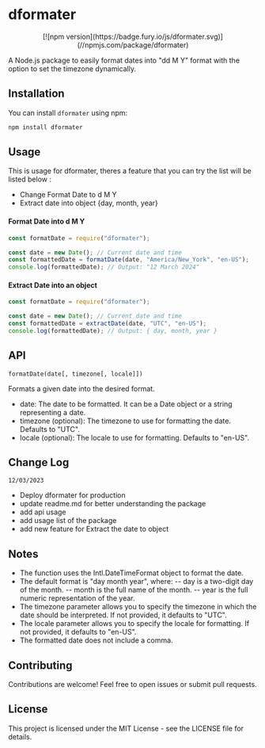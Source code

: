 # dformater

<center>[![npm version](https://badge.fury.io/js/dformater.svg)](//npmjs.com/package/dformater)</center>

A Node.js package to easily format dates into "dd M Y" format with the option to set the timezone dynamically.

## Installation

You can install `dformater` using npm:

```bash
npm install dformater
```

## Usage

This is usage for dformater, theres a feature that you can try the list will be listed below :

- Change Format Date to d M Y
- Extract date into object {day, month, year}

#### Format Date into d M Y

```javascript
const formatDate = require("dformater");

const date = new Date(); // Current date and time
const formattedDate = formatDate(date, "America/New_York", "en-US");
console.log(formattedDate); // Output: "12 March 2024"
```

#### Extract Date into an object

```javascript
const formatDate = require("dformater");

const date = new Date(); // Current date and time
const formattedDate = extractDate(date, "UTC", "en-US");
console.log(formattedDate); // Output: { day, month, year }
```

## API

`formatDate(date[, timezone[, locale]])`

Formats a given date into the desired format.

- date: The date to be formatted. It can be a Date object or a string representing a date.
- timezone (optional): The timezone to use for formatting the date. Defaults to "UTC".
- locale (optional): The locale to use for formatting. Defaults to "en-US".

## Change Log
`12/03/2023`
- Deploy dformater for production
- update readme.md for better understanding the package
- add api usage
- add usage list of the package
- add new feature for Extract the date to object

## Notes

- The function uses the Intl.DateTimeFormat object to format the date.
- The default format is "day month year", where:
  -- day is a two-digit day of the month.
  -- month is the full name of the month.
  -- year is the full numeric representation of the year.
- The timezone parameter allows you to specify the timezone in which the date should be interpreted. If not provided, it defaults to "UTC".
- The locale parameter allows you to specify the locale for formatting. If not provided, it defaults to "en-US".
- The formatted date does not include a comma.

## Contributing

Contributions are welcome! Feel free to open issues or submit pull requests.

## License

This project is licensed under the MIT License - see the LICENSE file for details.
